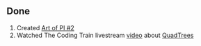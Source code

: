 ## Done
1. Created [Art of PI #2](../Projects/008%20-%20Art%20of%20PI%20#2)
2. Watched The Coding Train livestream [video](https://www.youtube.com/watch?v=MxnqJGwu2cc) about [QuadTrees](https://en.wikipedia.org/wiki/Quadtree)